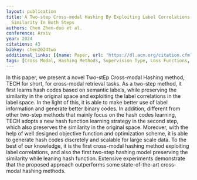 ```yaml
---
layout: publication
title: A Two-step Cross-modal Hashing By Exploiting Label Correlations And Preserving
  Similarity In Both Steps
authors: Chen Zhen-duo et al.
conference: Arxiv
year: 2024
citations: 43
bibkey: chen2024two
additional_links: [{name: Paper, url: 'https://dl.acm.org/citation.cfm?id=3343031.3350862'}]
tags: [Cross Modal, Hashing Methods, Supervision Type, Loss Functions, Efficient Learning]
---
```

In this paper, we present a novel Two-stEp Cross-modal Hashing method, TECH for short, for cross-modal retrieval tasks. As a two-step method, it first learns hash codes based on semantic labels, while preserving the similarity in the original space and exploiting the label correlations in the label space. In the light of this, it is able to make better use of label information and generate better binary codes. In addition, different from other two-step methods that mainly focus on the hash codes learning, TECH adopts a new hash function learning strategy in the second step, which also preserves the similarity in the original space. Moreover, with the help of well designed objective function and optimization scheme, it is able to generate hash codes discretely and scalable for large scale data. To the best of our knowledge, it is the first cross-modal hashing method exploiting label correlations, and also the first two-step hashing model preserving the similarity while leaning hash function. Extensive experiments demonstrate that the proposed approach outperforms some state-of-the-art cross-modal hashing methods.